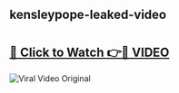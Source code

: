 ## kensleypope-leaked-video 

# <h2><a href="http://freeplayer.one?title=kensleypope-leaked-video&ref=21J">🔗 Click to Watch 👉🔴 VIDEO</a></h2>

<a href="http://freeplayer.one?title=kensleypope-leaked-video&ref=21J" rel="nofollow" data-target="animated-image.originalLink"><img src="https://i.ibb.co.com/xMMVF88/686577567.gif" alt="Viral Video Original" style="max-width: 100%; display: inline-block;" data-target="animated-image.originalImage"></a>

